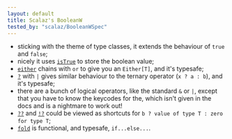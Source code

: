 ```yaml
---
layout: default
title: Scalaz's BooleanW
tested_by: "scalaz/BooleanWSpec"
---
```

* sticking with the theme of type classes, it extends the behaviour of `true` and `false`;
* nicely it uses [`isTrue`](https://github.com/scalaz/scalaz/blob/release/6.0.4/core/src/main/scala/scalaz/BooleanW.scala#L4) to store the boolean value;
* [`either`](https://github.com/scalaz/scalaz/blob/release/6.0.4/core/src/main/scala/scalaz/BooleanW.scala#L158) chains with `or` to give you an `Either[T]`, and it's typesafe;
* [`?`](https://github.com/scalaz/scalaz/blob/release/6.0.4/core/src/main/scala/scalaz/BooleanW.scala#L141) with `|` gives similar behaviour to the ternary operator (`x ? a : b`), and it's typesafe;
* there are a bunch of logical operators, like the standard `&` or `|`, except that you have to know the keycodes for the, which isn't given in the docs and is a nightmare to work out!
* [`??`](https://github.com/scalaz/scalaz/blob/release/6.0.4/core/src/main/scala/scalaz/BooleanW.scala#L166) and [`!?`](https://github.com/scalaz/scalaz/blob/release/6.0.4/core/src/main/scala/scalaz/BooleanW.scala#L168) could be viewed as shortcuts for `b ? value of type T : zero for type T`;
* [`fold`](https://github.com/scalaz/scalaz/blob/release/6.0.4/core/src/main/scala/scalaz/BooleanW.scala#L132) is functional, and typesafe, `if...else...`.
